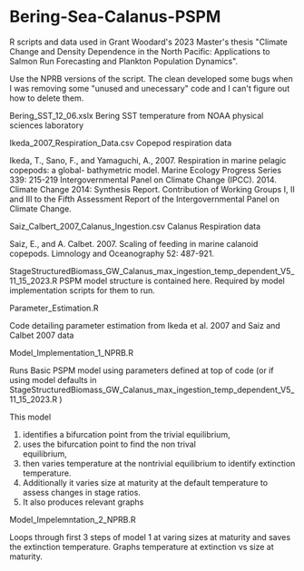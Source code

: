 # Bering-Sea-Calanus-PSPM
R scripts and data used in Grant Woodard's 2023 Master's thesis "Climate Change and Density Dependence in the North Pacific: Applications to Salmon Run Forecasting and Plankton Population Dynamics".

Use the NPRB versions of the script. The clean developed some bugs when I was removing some "unused and unecessary" code and I can't figure out how to delete them.

Bering_SST_12_06.xslx
  Bering SST temperature from NOAA physical sciences laboratory

Ikeda_2007_Respiration_Data.csv
  Copepod respiration data

  Ikeda, T., Sano, F., and Yamaguchi, A., 2007. Respiration in marine pelagic copepods: a global-
  bathymetric model. Marine Ecology Progress Series 339: 215-219
  Intergovernmental Panel on Climate Change (IPCC). 2014. Climate Change 2014: 
  Synthesis Report. Contribution of Working Groups I, II and III to the Fifth Assessment 
  Report of the Intergovernmental Panel on Climate Change.


Saiz_Calbert_2007_Calanus_Ingestion.csv
  Calanus Respiration data

  Saiz, E., and A. Calbet. 2007. Scaling of feeding in marine calanoid copepods. Limnology and 
  Oceanography 52: 487-921.


StageStructuredBiomass_GW_Calanus_max_ingestion_temp_dependent_V5_11_15_2023.R
  PSPM model structure is contained here. Required by model implementation scripts for them to run.

Parameter_Estimation.R

  Code detailing parameter estimation from Ikeda et al. 2007 and Saiz and Calbet 2007 data
  
Model_Implementation_1_NPRB.R

  Runs Basic PSPM model using parameters defined at top of code (or if using model defaults in     
  StageStructuredBiomass_GW_Calanus_max_ingestion_temp_dependent_V5_11_15_2023.R )

  This model 
  1. identifies a bifurcation point from the trivial equilibrium,
  2. uses the bifurcation point to find the non trival     
  equilibrium,
  3. then varies temperature at the nontrivial equilibrium to identify extinction temperature.
  4. Additionally it varies 
  size at maturity at the default temperature to assess changes in stage ratios.
  5. It also produces relevant graphs

Model_Impelemntation_2_NPRB.R

  Loops through first 3 steps of model 1 at varing sizes at maturity and saves the extinction temperature.
  Graphs temperature at extinction vs size at maturity.
